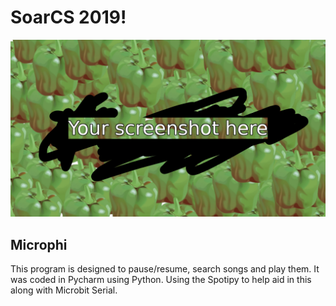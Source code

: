 # SoarCS 2019!

<!-- Note, the line below this one is what links to your screenshot, **DO NOT REMOVE** -->
![my_screenshot](./screenshot.jpg)

<!--
In this file, you should write a brief description of what your
project is, what you learned, and a simple screenshot of your work.

To add a screenshot, please replace `screenshot.png` with
your own screenshot.
-->

## Microphi
This program is designed to pause/resume, search songs and play them. It was coded in Pycharm using Python. Using the Spotipy to help aid in this along with Microbit Serial.
